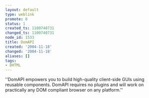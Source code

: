 ```yaml
---
layout: default
type: weblink
promote: 0
status: 1
created_ts: 1100740731
changed_ts: 1100740731
node_id: 1533
title: DomAPI
created: '2004-11-18'
changed: '2004-11-18'
aliases: []
tags:
- DHTML
---
```

''DomAPI empowers you to build high-quality client-side GUIs using reusable components. DomAPI requires no plugins and will work on practically any DOM compliant browser on any platform.''
